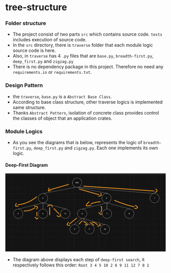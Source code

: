 # tree-structure

### Folder structure
- The project consist of two parts `src` which contains source code.
`tests` includes execution of source code.
- In the `src` directory, there is `traverse` folder that each module logic source code is here.  
- Also, in `traverse` has 4 `.py` files that are `base.py`, `breadth-first.py`, `deep_first.py` and `zigzag.py`
- There is no dependency package in this project. Therefore no need any `requirements.in` or `requirements.txt`.

### Design Pattern
- the `traverse`, `base.py` is a `Abstract Base Class`. 
- According to base class structure, other traverse logics is implemented same structure. 
- Thanks `Abstract Pattern`, isolation of concrete class provides control the classes of object that an application crates.


### Module Logics
- As you see the diagrams that is below, represents the logic of `breadth-first.py`, `deep_first.py` and `zigzag.py`. Each one implements its own logic.

#### Deep-First Diagram

![deep-first](https://github.com/zeki-kadiroglu/tree-structure/blob/main/diagrams/deep-first.png)

- The diagram above displays each step of `deep-first search`, it respectively follows this order: `Root 3 4 5 10 2 6 9 11 12 7 8 1`

